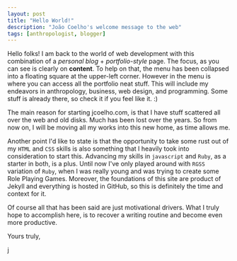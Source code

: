 ```yaml
---
layout: post
title: "Hello World!"
description: "João Coelho's welcome message to the web"
tags: [anthropologist, blogger]
---
```


Hello folks! I am back to the world of web development with this combination of a *personal blog* + *portfolio-style* page. The focus, as you can see is clearly on **content**. To help on that, the menu has been collapsed into a floating square at the upper-left corner. However in the menu is where you can access all the portfolio neat stuff. This will include my endeavors in anthropology, business, web design, and programming. Some stuff is already there, so check it if you feel like it. :)

The main reason for starting jcoelho.com, is that I have stuff scattered all over the web and old disks. Much has been lost over the years. So from now on, I will be moving all my works into this new home, as time allows me. 

Another point I'd like to state is that the opportunity to take some rust out of my `HTML` and `CSS` skills is also something that I heavily took into consideration to start this. Advancing my skills in `javascript` and `Ruby`, as a starter in both, is a plus. Until now I've only played around with `RGSS` variation of `Ruby`, when I was really young and was trying to create some Role Playing Games. Moreover, the foundations of this site are product of Jekyll and everything is hosted in GitHub, so this is definitely the time and context for it.

Of course all that has been said are just motivational drivers. What I truly hope to accomplish here, is to recover a writing routine and become even more productive.

<p align = "left">Yours truly,

j
</p>